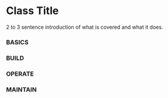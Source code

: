 # Class Title

2 to 3 sentence introduction of what is covered and what it does.  

### BASICS



### BUILD



### OPERATE



### MAINTAIN
